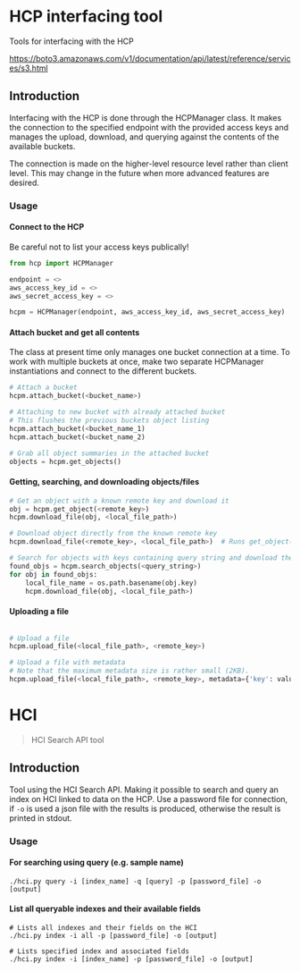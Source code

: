 # HCP interfacing tool
Tools for interfacing with the HCP

https://boto3.amazonaws.com/v1/documentation/api/latest/reference/services/s3.html

## Introduction
Interfacing with the HCP is done through the HCPManager class. It makes the connection to the specified endpoint with the provided access keys and manages the upload, download, and querying against the contents of the available buckets.

The connection is made on the higher-level resource level rather than client level. This may change in the future when more advanced features are desired.

### Usage

#### Connect to the HCP
Be careful not to list your access keys publically!

```python
from hcp import HCPManager

endpoint = <>
aws_access_key_id = <>
aws_secret_access_key = <>

hcpm = HCPManager(endpoint, aws_access_key_id, aws_secret_access_key)
```

#### Attach bucket and get all contents
The class at present time only manages one bucket connection at a time.
To work with multiple buckets at once, make two separate HCPManager instantiations and connect to the different buckets.

```python
# Attach a bucket
hcpm.attach_bucket(<bucket_name>)

# Attaching to new bucket with already attached bucket
# This flushes the previous buckets object listing
hcpm.attach_bucket(<bucket_name_1)
hcpm.attach_bucket(<bucket_name_2)

# Grab all object summaries in the attached bucket
objects = hcpm.get_objects()
```

#### Getting, searching, and downloading objects/files
```python
# Get an object with a known remote key and download it
obj = hcpm.get_object(<remote_key>)
hcpm.download_file(obj, <local_file_path>)

# Download object directly from the known remote key
hcpm.download_file(<remote_key>, <local_file_path>)  # Runs get_object() internally

# Search for objects with keys containing query string and download them
found_objs = hcpm.search_objects(<query_string>)
for obj in found_objs:
    local_file_name = os.path.basename(obj.key)
    hcpm.download_file(obj, <local_file_path>)
```

#### Uploading a file
```python

# Upload a file
hcpm.upload_file(<local_file_path>, <remote_key>)

# Upload a file with metadata
# Note that the maximum metadata size is rather small (2KB).
hcpm.upload_file(<local_file_path>, <remote_key>, metadata={'key': value})
```

# HCI
> HCI Search API tool 

## Introduction

Tool using the HCI Search API. Making it possible to search and query an index on HCI linked to data on the HCP.
Use a password file for connection, if `-o` is used a json file with the results is produced, otherwise the result is printed in stdout.  

### Usage

#### For searching using query (e.g. sample name)

```
./hci.py query -i [index_name] -q [query] -p [password_file] -o [output]
```

#### List all queryable indexes and their available fields

```
# Lists all indexes and their fields on the HCI
./hci.py index -i all -p [password_file] -o [output]

# Lists specified index and associated fields 
./hci.py index -i [index_name] -p [password_file] -o [output]

```
